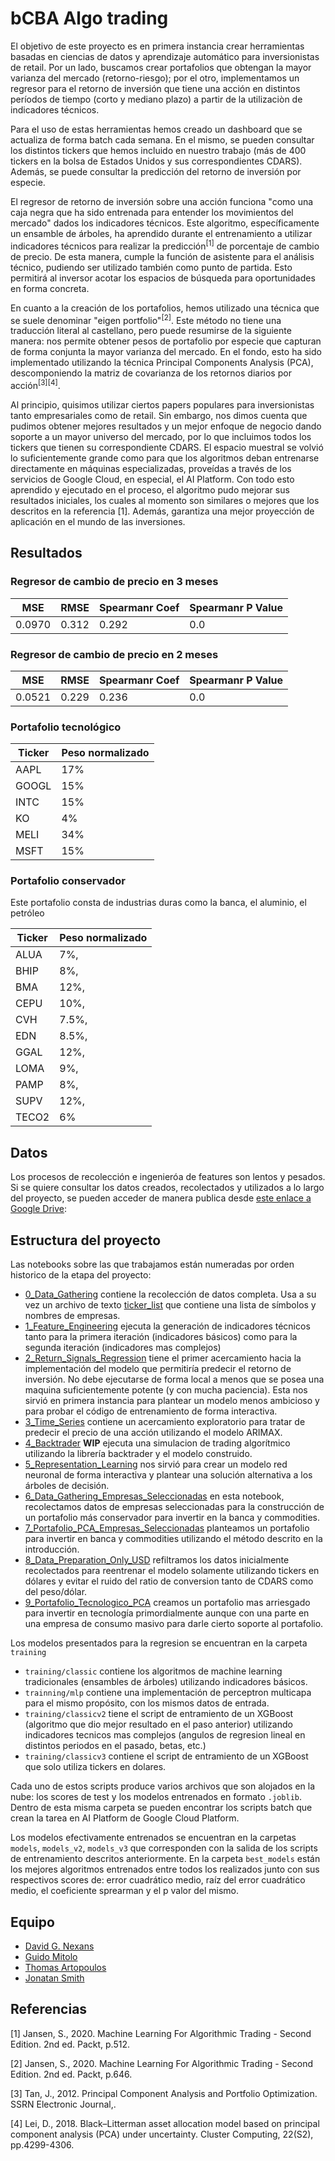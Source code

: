 # bCBA Algo trading

El objetivo de este proyecto es en primera instancia crear herramientas basadas en ciencias de datos y aprendizaje automático para inversionistas de retail. Por un lado, buscamos crear portafolios que obtengan la mayor varianza del mercado (retorno-riesgo); por el otro, implementamos un regresor para el retorno de inversión que tiene una acción en distintos períodos de tiempo (corto y mediano plazo) a partir de la utilizaciòn de indicadores técnicos.

Para el uso de estas herramientas hemos creado un dashboard que se actualiza de forma batch cada semana. En el mismo, se pueden consultar los distintos tickers que hemos incluido en nuestro trabajo (más de 400 tickers en la bolsa de Estados Unidos y sus correspondientes CDARS). Además, se puede consultar la predicción del retorno de inversión por especie.

El regresor de retorno de inversión sobre una acción funciona "como una caja negra que ha sido entrenada para entender los movimientos del mercado" dados los indicadores técnicos. Este algoritmo, específicamente un ensamble de árboles, ha aprendido durante el entrenamiento a utilizar indicadores técnicos para realizar la predicción<sup>[1]</sup> de porcentaje de cambio de precio. De esta manera, cumple la función de asistente para el análisis técnico, pudiendo ser utilizado también como punto de partida. Esto permitirá al inversor acotar los espacios de búsqueda para oportunidades en forma concreta.

En cuanto a la creación de los portafolios, hemos utilizado una técnica que se suele denominar "eigen portfolio"<sup>[2]</sup>. Este método no tiene una traducción literal al castellano, pero puede resumirse de la siguiente manera: nos permite obtener pesos de portafolio por especie que capturan de forma conjunta la mayor varianza del mercado. En el fondo, esto ha sido implementado utilizando la técnica Principal Components Analysis (PCA), descomponiendo la matriz de covarianza de los retornos diarios por acción<sup>[3]</sup><sup>[4]</sup>.

Al principio, quisimos utilizar ciertos papers populares para inversionistas tanto empresariales como de retail. Sin embargo, nos dimos cuenta que pudimos obtener mejores resultados y un mejor enfoque de negocio dando soporte a un mayor universo del mercado, por lo que incluimos todos los tickers que tienen su correspondiente CDARS. El espacio muestral se volvió lo suficientemente grande como para que los algoritmos deban entrenarse directamente en máquinas especializadas, proveídas a través de los servicios de Google Cloud, en especial, el AI Platform. Con todo esto aprendido y ejecutado en el proceso, el algoritmo pudo mejorar sus resultados iniciales, los cuales al momento son similares o mejores que los descritos en la referencia [1]. Además, garantiza una mejor proyección de aplicación en el mundo de las inversiones.

## Resultados

### Regresor de cambio de precio en 3 meses

MSE|RMSE|Spearmanr Coef|Spearmanr P Value
-- | -- | --| --
0.0970|0.312|0.292|0.0

### Regresor de cambio de precio en 2 meses

MSE|RMSE|Spearmanr Coef|Spearmanr P Value
-- | -- | --| --
0.0521|0.229|0.236|0.0

### Portafolio tecnológico

Ticker | Peso normalizado
-- | --
AAPL | 17%
GOOGL | 15%
INTC | 15%
KO | 4%
MELI | 34%
MSFT | 15%

### Portafolio conservador

Este portafolio consta de industrias duras como la banca, el aluminio, el petróleo

Ticker | Peso normalizado
-- | --
ALUA | 7%,
BHIP | 8%,
BMA | 12%,
CEPU | 10%,
CVH | 7.5%,
EDN | 8.5%,
GGAL | 12%,
LOMA | 9%,
PAMP | 8%,
SUPV | 12%,
TECO2 | 6%

## Datos

Los procesos de recolección e ingenieróa de features son lentos y pesados. Si se quiere consultar los datos creados, recolectados y utilizados a lo largo del proyecto, se pueden acceder de manera publica desde [este enlace a Google Drive](https://drive.google.com/drive/folders/1loTneiVME7P8hL6v0m1nxLhh2xkCdtyX?usp=sharing): 

## Estructura del proyecto

Las notebooks sobre las que trabajamos están numeradas por orden historico de la etapa del proyecto:

* [0_Data_Gathering](./0_Data_Gathering.ipynb) contiene la recolección de datos completa. Usa a su vez un archivo de texto [ticker_list](./data/ticker_list.txt) que contiene una lista de símbolos y nombres de empresas.
* [1_Feature_Engineering](./1_Feature_Engineering.ipynb) ejecuta la generación de indicadores técnicos tanto para la primera iteración (indicadores básicos) como para la segunda iteración (indicadores mas complejos)
* [2_Return_Signals_Regression](./2_Return_Signals_Regression.ipynb) tiene el primer acercamiento hacia la implementación del modelo que permitiría predecir el retorno de inversión. No debe ejecutarse de forma local a menos que se posea una maquina suficientemente potente (y con mucha paciencia). Esta nos sirvió en primera instancia para plantear un modelo menos ambicioso y para probar el código de entrenamiento de forma interactiva.
* [3_Time_Series](./3_Time_Series.ipynb) contiene un acercamiento exploratorio para tratar de predecir el precio de una acción utilizando el modelo ARIMAX.
* [4_Backtrader](./4_Backtrader.ipynb) **WIP** ejecuta una simulacion de trading algorítmico utilizando la librería backtrader y el modelo construido.
* [5_Representation_Learning](./5_Representation_Learning.ipynb) nos sirvió para crear un modelo red neuronal de forma interactiva y plantear una solución alternativa a los árboles de decisión.
* [6_Data_Gathering_Empresas_Seleccionadas](./6_Data_Gathering_Empresas_Seleccionadas.ipynb) en esta notebook, recolectamos datos de empresas seleccionadas para la construcción de un portafolio más conservador para invertir en la banca y commodities.
* [7_Portafolio_PCA_Empresas_Seleccionadas](7_Portafolio_PCA_Empresas_Seleccionadas.ipynb) planteamos un portafolio para invertir en banca y commodities utilizando el método descrito en la introducción.
* [8_Data_Preparation_Only_USD](./8_Data_Preparation_Only_USD.ipynb) refiltramos los datos inicialmente recolectados para reentrenar el modelo solamente utilizando tickers en dólares y evitar el ruido del ratio de conversion tanto de CDARS como del peso/dólar.
* [9_Portafolio_Tecnologico_PCA](./9_Portafolio_Tecnologico_PCA.ipynb) creamos un portafolio mas arriesgado para invertir en tecnología primordialmente aunque con una parte en una empresa de consumo masivo para darle cierto soporte al portafolio.

Los modelos presentados para la regresion se encuentran en la carpeta ```training```

* ```training/classic``` contiene los algoritmos de machine learning tradicionales (ensambles de árboles) utilizando indicadores básicos.
* ```trainning/mlp``` contiene una implementación de perceptron multicapa para el mismo propósito, con los mismos datos de entrada.
* ```training/classicv2``` tiene el script de entramiento de un XGBoost (algoritmo que dio mejor resultado en el paso anterior) utilizando indicadores tecnicos mas complejos (angulos de regresion lineal en distintos periodos en el pasado, betas, etc.)
* ```training/classicv3``` contiene el script de entramiento de un XGBoost que solo utiliza tickers en dolares.

Cada uno de estos scripts produce varios archivos que son alojados en la nube: los scores de test y los modelos entrenados en formato ```.joblib```. Dentro de esta misma carpeta se pueden encontrar los scripts batch que crean la tarea en AI Platform de Google Cloud Platform.

Los modelos efectivamente entrenados se encuentran en la carpetas ```models```, ```models_v2```, ```models_v3``` que corresponden con la salida de los scripts de entrenamiento descritos anteriormente. En la carpeta ```best_models``` están los mejores algoritmos entrenados entre todos los realizados junto con sus respectivos scores de: error cuadrático medio, raíz del error cuadrático medio, el coeficiente sprearman y el p valor del mismo.

## Equipo

* [David G. Nexans](https://github.com/cnexans)
* [Guido Mitolo](https://github.com/guidomitolo)
* [Thomas Artopoulos](https://github.com/thomasartopoulos)
* [Jonatan Smith](https://github.com/John31991)

## Referencias

[1] Jansen, S., 2020. Machine Learning For Algorithmic Trading - Second Edition. 2nd ed. Packt, p.512.

[2] Jansen, S., 2020. Machine Learning For Algorithmic Trading - Second Edition. 2nd ed. Packt, p.646.

[3] Tan, J., 2012. Principal Component Analysis and Portfolio Optimization. SSRN Electronic Journal,.

[4] Lei, D., 2018. Black–Litterman asset allocation model based on principal component analysis (PCA) under uncertainty. Cluster Computing, 22(S2), pp.4299-4306.
